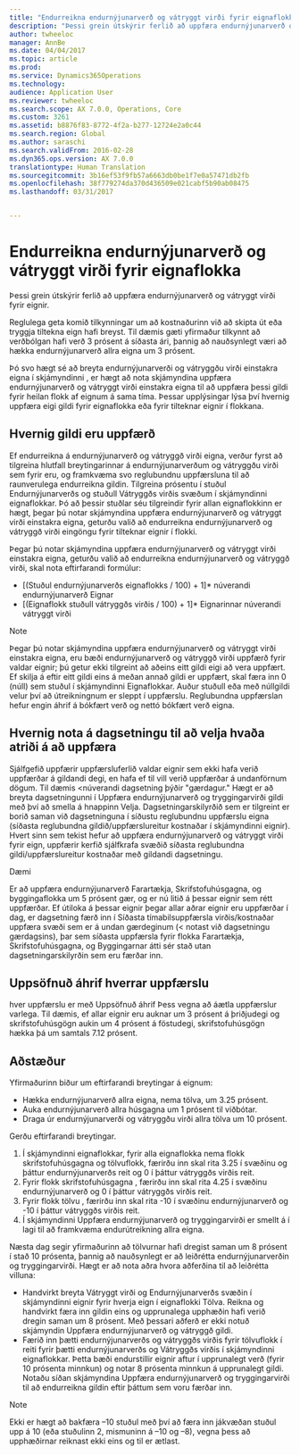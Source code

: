 ```yaml
---
title: "Endurreikna endurnýjunarverð og vátryggt virði fyrir eignaflokka"
description: "Þessi grein útskýrir ferlið að uppfæra endurnýjunarverð og vátryggt virði fyrir eignir."
author: twheeloc
manager: AnnBe
ms.date: 04/04/2017
ms.topic: article
ms.prod: 
ms.service: Dynamics365Operations
ms.technology: 
audience: Application User
ms.reviewer: twheeloc
ms.search.scope: AX 7.0.0, Operations, Core
ms.custom: 3261
ms.assetid: b8876f83-8772-4f2a-b277-12724e2a0c44
ms.search.region: Global
ms.author: saraschi
ms.search.validFrom: 2016-02-28
ms.dyn365.ops.version: AX 7.0.0
translationtype: Human Translation
ms.sourcegitcommit: 3b16ef53f9fb57a6663db0be1f7e0a57471db2fb
ms.openlocfilehash: 38f779274da370d436509e021cabf5b90ab08475
ms.lasthandoff: 03/31/2017


---
```


# <a name="recalculate-replacement-costs-and-insured-values-for-fixed-asset-groups"></a>Endurreikna endurnýjunarverð og vátryggt virði fyrir eignaflokka

Þessi grein útskýrir ferlið að uppfæra endurnýjunarverð og vátryggt virði fyrir eignir.

Reglulega geta komið tilkynningar um að kostnaðurinn við að skipta út eða tryggja tiltekna eign hafi breyst. Til dæmis gæti yfirmaður tilkynnt að verðbólgan hafi verð 3 prósent á síðasta ári, þannig að nauðsynlegt væri að hækka endurnýjunarverð allra eigna um 3 prósent. 

Þó svo hægt sé að breyta endurnýjunarverði og vátryggðu virði einstakra eigna í skjámyndinni , er hægt að nota skjámyndina  uppfæra endurnýjunarverð og vátryggt virði einstakra eigna til að uppfæra þessi gildi fyrir heilan flokk af eignum á sama tíma. Þessar upplýsingar lýsa því hvernig uppfæra eigi gildi fyrir eignaflokka eða fyrir tilteknar eignir í flokkana.

## <a name="how-values-are-updated"></a> Hvernig gildi eru uppfærð
Ef endurreikna á endurnýjunarverð og vátryggð virði eigna, verður fyrst að tilgreina hlutfall breytingarinnar á endurnýjunarverðum og vátryggðu virði sem fyrir eru, og framkvæma svo reglubundnu uppfærsluna til að raunverulega endurreikna gildin. Tilgreina prósentu í stuðul Endurnýjunarverðs og stuðull Vátryggðs virðis svæðum í skjámyndinni eignaflokkar. Þó að þessir stuðlar séu tilgreindir fyrir allan eignaflokkinn er hægt, þegar þú notar skjámyndina uppfæra endurnýjunarverð og vátryggt virði einstakra eigna, geturðu valið að endurreikna endurnýjunarverð og vátryggð virði eingöngu fyrir tilteknar eignir í flokki. 

Þegar þú notar skjámyndina uppfæra endurnýjunarverð og vátryggt virði einstakra eigna, geturðu valið að endurreikna endurnýjunarverð og vátryggð virði, skal nota eftirfarandi formúlur:

-   \[(Stuðul endurnýjunarverðs eignaflokks / 100) + 1\]\* núverandi endurnýjunarverð Eignar
-   \[(Eignaflokk stuðull vátryggðs virðis / 100) + 1\]\* Eignarinnar núverandi vátryggt virði

> [!NOTE] 
> Þegar þú notar skjámyndina uppfæra endurnýjunarverð og vátryggt virði einstakra eigna, eru bæði endurnýjunarverð og vátryggð virði uppfærð fyrir valdar eignir; þú getur ekki tilgreint að aðeins eitt gildi eigi að vera uppfært. Ef skilja á eftir eitt gildi eins á meðan annað gildi er uppfært, skal færa inn 0 (núll) sem stuðul í skjámyndinni Eignaflokkar. Auður stuðull eða með núllgildi velur því að útreikningnum er sleppt í uppfærslu. Reglubundna uppfærslan hefur engin áhrif á bókfært verð og nettó bókfært verð eigna. 

## <a name="how-to-use-a-date-to-select-which-items-to-update"></a> Hvernig nota á dagsetningu til að velja hvaða atriði á að uppfæra
Sjálfgefið uppfærir uppfærsluferlið valdar eignir sem ekki hafa verið uppfærðar á gildandi degi, en hafa ef til vill verið uppfærðar á undanförnum dögum. Til dæmis &lt;núverandi dagsetning þýðir "gærdagur." Hægt er að breyta dagsetningunni í Uppfæra endurnýjunarverð og tryggingarvirði gildi með því að smella á hnappinn Velja. Dagsetningarskilyrðið sem er tilgreint er borið saman við dagsetninguna í síðustu reglubundnu uppfærslu eigna (síðasta reglubundna gildið/uppfærslureitur kostnaðar í skjámyndinni eignir). Hvert sinn sem tekist hefur að uppfæra endurnýjunarverð og vátryggt virði fyrir eign, uppfærir kerfið sjálfkrafa svæðið síðasta reglubundna gildi/uppfærslureitur kostnaðar með gildandi dagsetningu. 

Dæmi 

Er að uppfæra endurnýjunarverð Farartækja, Skrifstofuhúsgagna, og byggingaflokka um 5 prósent gær, og er nú litið á þessar eignir sem rétt uppfærðar. Ef útiloka á þessar eignir þegar allar aðrar eignir eru uppfærðar í dag, er dagsetning færð inn í Síðasta tímabilsuppfærsla virðis/kostnaðar uppfæra svæði sem er á undan gærdeginum (&lt; notast við dagsetningu gærdagsins), þar sem síðasta uppfærsla fyrir flokka Farartækja, Skrifstofuhúsgagna, og Byggingarnar átti sér stað utan dagsetningarskilyrðin sem eru færðar inn.

## <a name="cumulative-effect-of-each-update"></a> Uppsöfnuð áhrif hverrar uppfærslu
hver uppfærslu er með Uppsöfnuð áhrif Þess vegna að áætla uppfærslur varlega. Til dæmis, ef allar eignir eru auknar um 3 prósent á þriðjudegi og skrifstofuhúsgögn aukin um 4 prósent á föstudegi, skrifstofuhúsgögn hækka þá um samtals 7.12 prósent.

## <a name="scenario"></a>Aðstæður
Yfirmaðurinn biður um eftirfarandi breytingar á eignum:
-   Hækka endurnýjunarverð allra eigna, nema tölva, um 3.25 prósent.
-   Auka endurnýjunarverð allra húsgagna um 1 prósent til viðbótar.
-   Draga úr endurnýjunarverði og vátryggðu virði allra tölva um 10 prósent.

Gerðu eftirfarandi breytingar.
1.  Í skjámyndinni eignaflokkar, fyrir alla eignaflokka nema flokk skrifstofuhúsgagna og tölvuflokk, færirðu inn skal rita 3.25  í svæðinu  og þáttur endurnýjunarverðs reit og 0 í þáttur vátryggðs virðis reit.
2.  Fyrir flokk skrifstofuhúsgagna , færirðu inn skal rita 4.25  í svæðinu endurnýjunarverð  og 0 í þáttur vátryggðs virðis reit.
3.  Fyrir flokk tölvu , færirðu inn skal rita -10  í svæðinu endurnýjunarverð  og -10 í þáttur vátryggðs virðis reit.
4.  Í skjámyndinni Uppfæra endurnýjunarverð og tryggingarvirði er smellt á í lagi til að framkvæma endurútreikning allra eigna.

Næsta dag segir yfirmaðurinn að tölvurnar hafi dregist saman um 8 prósent í stað 10 prósenta, þannig að nauðsynlegt er að leiðrétta endurnýjunarverðin og tryggingarvirði. Hægt er að nota aðra hvora aðferðina til að leiðrétta villuna:
-   Handvirkt breyta Vátryggt virði og Endurnýjunarverðs svæðin í skjámyndinni eignir fyrir hverja eign í eignaflokki Tölva. Reikna og handvirkt færa inn gildin eins og upprunalega upphæðin hafi verið dregin saman um 8 prósent. Með þessari aðferð er ekki notuð skjámyndin Uppfæra endurnýjunarverð og vátryggð gildi.
-   Færið inn þætti endurnýjunarverðs og vátryggðs virðis fyrir tölvuflokk í reiti fyrir þætti endurnýjunarverðs og Vátryggðs virðis í skjámyndinni eignaflokkar. Þetta bæði endurstillir eignir aftur í upprunalegt verð (fyrir 10 prósenta minnkun) og notar 8 prósenta minnkun á upprunalegt gildi. Notaðu síðan skjámyndina Uppfæra endurnýjunarverð og tryggingarvirði til að endurreikna gildin eftir þáttum sem voru færðar inn.

> [!NOTE]  
> Ekki er hægt að bakfæra –10 stuðul með því að færa inn jákvæðan stuðul upp á 10 (eða stuðulinn 2, mismuninn á –10 og –8), vegna þess að upphæðirnar reiknast ekki eins og til er ætlast. 




